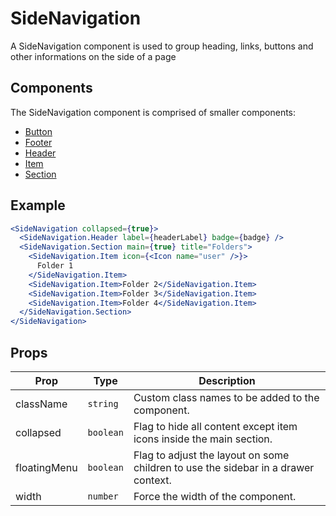 # SideNavigation

A SideNavigation component is used to group heading, links, buttons and other informations on the side of a page

## Components

The SideNavigation component is comprised of smaller components:

* [Button](./docs/Button.md)
* [Footer](./docs/Footer.md)
* [Header](./docs/Header.md)
* [Item](./docs/Item.md)
* [Section](./docs/Section.md)

## Example

```jsx
<SideNavigation collapsed={true}>
  <SideNavigation.Header label={headerLabel} badge={badge} />
  <SideNavigation.Section main={true} title="Folders">
    <SideNavigation.Item icon={<Icon name="user" />}>
      Folder 1
    </SideNavigation.Item>
    <SideNavigation.Item>Folder 2</SideNavigation.Item>
    <SideNavigation.Item>Folder 3</SideNavigation.Item>
    <SideNavigation.Item>Folder 4</SideNavigation.Item>
  </SideNavigation.Section>
</SideNavigation>
```

## Props

| Prop         | Type      | Description                                                                        |
| ------------ | --------- | ---------------------------------------------------------------------------------- |
| className    | `string`  | Custom class names to be added to the component.                                   |
| collapsed    | `boolean` | Flag to hide all content except item icons inside the main section.                |
| floatingMenu | `boolean` | Flag to adjust the layout on some children to use the sidebar in a drawer context. |
| width        | `number`  | Force the width of the component.                                                  |
